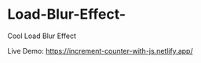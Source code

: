 # Load-Blur-Effect-
Cool Load Blur Effect


Live Demo: https://increment-counter-with-js.netlify.app/

